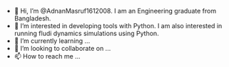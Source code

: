 - 👋 Hi, I’m @AdnanMasruf1612008. I am an Engineering graduate from Bangladesh.
- 👀 I’m interested in developing tools with Python. I am also interested in running fludi dynamics simulations using Python.
- 🌱 I’m currently learning ...
- 💞️ I’m looking to collaborate on ...
- 📫 How to reach me ...

<!---
AdnanMasruf1612008/AdnanMasruf1612008 is a ✨ special ✨ repository because its `README.md` (this file) appears on your GitHub profile.
You can click the Preview link to take a look at your changes.
--->
